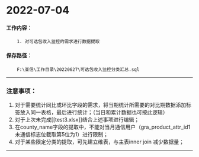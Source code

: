 # 2022-07-04
#### 工作内容：
        1. 对可选包收入监控的需求进行数据提取
#### 保存路径：
        F:\亚信\工作目录\20220627\可选包收入监控分类汇总.sql
---
### 注意事项：
1. 对于需要统计同比或环比字段的需求，将当期统计所需要的对比期数据添加标签放入同一表格，最后进行统计；（当日和累计数据也可按此逻辑）  
2. 对于上次未完成[[test3.xlsx]]结合上述事项进行编辑；  
3. 在county_name字段的提取中，不能对当月通信用户（gra_product_attr_id1未通信标志位截取第5位为1）进行限制；
4. 对于某些限定分类的提取，可先建立维表，与主表inner join 减少数据量；
---
